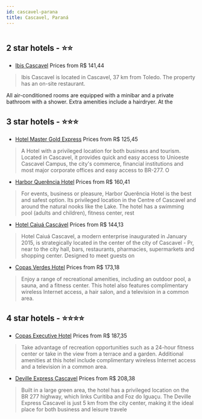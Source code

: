 ```yaml
---
id: cascavel-parana
title: Cascavel, Paraná
---
```


<center><img src="http://media.omnibees.com/Images/6206/Property/251951.jpg" alt="" /></center>


##  2 star hotels - ⭐️⭐️

-    [Ibis Cascavel](https://us.hurb.com/hotels/cascavel/ibis-cascavel-OMN-6206?cmp=18055) Prices from R$ 141,44
   > Ibis Cascavel is located in Cascavel, 37 km from Toledo. The property has an on-site restaurant.All air-conditioned rooms are equipped with a minibar and a private bathroom with a shower. Extra amenities include a hairdryer. At the

##  3 star hotels - ⭐️⭐️⭐️

-    [Hotel Master Gold Express](https://us.hurb.com/hotels/cascavel/hotel-master-gold-express-OMN-6602?cmp=18055) Prices from R$ 125,45
   > A Hotel with a privileged location for both business and tourism. Located in Cascavel, it provides quick and easy access to Unioeste Cascavel Campus, the city's commerce, financial institutions and most major corporate offices and easy access to BR-277.O
-    [Harbor Querência Hotel](https://us.hurb.com/hotels/cascavel/harbor-querencia-hotel-OMN-2255?cmp=18055) Prices from R$ 160,41
   > For events, business or pleasure, Harbor Querência Hotel is the best and safest option. Its privileged location in the Centre of Cascavel and around the natural nooks like the Lake. The hotel has a swimming pool (adults and children), fitness center, rest
-    [Hotel  Caiuá Cascável](https://us.hurb.com/hotels/cascavel/hotel-caiua-cascavel-OMN-6460?cmp=18055) Prices from R$ 144,13
   > Hotel Caiuá Cascavel, a modern enterprise inaugurated in January 2015, is strategically located in the center of the city of Cascavel - Pr, near to the city hall, bars, restaurants, pharmacies, supermarkets and shopping center. Designed to meet guests on 
-    [Copas Verdes Hotel](https://us.hurb.com/hotels/cascavel/copas-verdes-hotel-JNP-JP948275?cmp=18055) Prices from R$ 173,18
   > Enjoy a range of recreational amenities, including an outdoor pool, a sauna, and a fitness center. This hotel also features complimentary wireless Internet access, a hair salon, and a television in a common area.

##  4 star hotels - ⭐️⭐️⭐️⭐️

-    [Copas Executive Hotel](https://us.hurb.com/hotels/cascavel/copas-executive-hotel-JNP-JP899609?cmp=18055) Prices from R$ 187,35
   > Take advantage of recreation opportunities such as a 24-hour fitness center or take in the view from a terrace and a garden. Additional amenities at this hotel include complimentary wireless Internet access and a television in a common area.
-    [Deville Express Cascavel](https://us.hurb.com/hotels/cascavel/deville-express-cascavel-OMN-4798?cmp=18055) Prices from R$ 208,38
   > Built in a large green area, the hotel has a privileged location on the BR 277 highway, which links Curitiba and Foz do Iguaçu. The Deville Express Cascavel is just 5 km from the city center, making it the ideal place for both business and leisure travele
